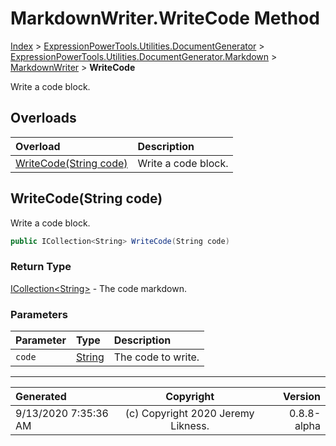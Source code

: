 ﻿# MarkdownWriter.WriteCode Method

[Index](../index.md) > [ExpressionPowerTools.Utilities.DocumentGenerator](ExpressionPowerTools.Utilities.DocumentGenerator.a.md) > [ExpressionPowerTools.Utilities.DocumentGenerator.Markdown](ExpressionPowerTools.Utilities.DocumentGenerator.Markdown.n.md) > [MarkdownWriter](ExpressionPowerTools.Utilities.DocumentGenerator.Markdown.MarkdownWriter.cs.md) > **WriteCode**

Write a code block.

## Overloads

| Overload | Description |
| :-- | :-- |
| [WriteCode(String code)](#writecodestring-code) | Write a code block. |
## WriteCode(String code)

Write a code block.

```csharp
public ICollection<String> WriteCode(String code)
```

### Return Type

 [ICollection&lt;String>](https://docs.microsoft.com/dotnet/api/system.collections.generic.icollection-1)  - The code markdown.

### Parameters

| Parameter | Type | Description |
| :-- | :-- | :-- |
| `code` | [String](https://docs.microsoft.com/dotnet/api/system.string) | The code to write. |



---

| Generated | Copyright | Version |
| :-- | :-: | --: |
| 9/13/2020 7:35:36 AM | (c) Copyright 2020 Jeremy Likness. | 0.8.8-alpha |
